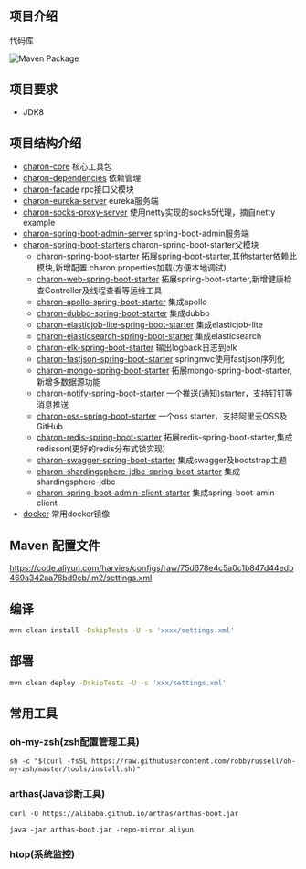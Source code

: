 ## 项目介绍

代码库

![Maven Package](https://github.com/harvies/charon/workflows/Maven%20Package/badge.svg)

## 项目要求

- JDK8

## 项目结构介绍

- [charon-core](./charon-core) 核心工具包
- [charon-dependencies](./charon-charon-dependencies) 依赖管理
- [charon-facade](./charon-facade)  rpc接口父模块
- [charon-eureka-server](./charon-eureka-server) eureka服务端
- [charon-socks-proxy-server](./charon-socks-proxy-server)  使用netty实现的socks5代理，摘自netty example
- [charon-spring-boot-admin-server](./charon-spring-boot-admin-server) spring-boot-admin服务端
- [charon-spring-boot-starters](./charon-spring-boot-starters)  charon-spring-boot-starter父模块
  -  [charon-spring-boot-starter](./charon-spring-boot-starters/charon-spring-boot-starter)  拓展spring-boot-starter,其他starter依赖此模块,新增配置.charon.properties加载(方便本地调试)
  -  [charon-web-spring-boot-starter](./charon-spring-boot-starters/charon-web-spring-boot-starter) 拓展spring-boot-starter,新增健康检查Controller及线程查看等运维工具
  -  [charon-apollo-spring-boot-starter](./charon-spring-boot-starters/charon-apollo-spring-boot-starter) 集成apollo
  -  [charon-dubbo-spring-boot-starter](./charon-spring-boot-starters/charon-dubbo-spring-boot-starter) 集成dubbo
  -  [charon-elasticjob-lite-spring-boot-starter](./charon-spring-boot-starters/charon-elasticjob-lite-spring-boot-starter) 集成elasticjob-lite
  -  [charon-elasticsearch-spring-boot-starter](./charon-spring-boot-starters/charon-elasticsearch-spring-boot-starter) 集成elasticsearch
  -  [charon-elk-spring-boot-starter](./charon-spring-boot-starters/charon-elk-spring-boot-starter) 输出logback日志到elk
  -  [charon-fastjson-spring-boot-starter](./charon-spring-boot-starters/charon-fastjson-spring-boot-starter) springmvc使用fastjson序列化
  -  [charon-mongo-spring-boot-starter](./charon-spring-boot-starters/charon-mongo-spring-boot-starter)  拓展mongo-spring-boot-starter,新增多数据源功能
  -  [charon-notify-spring-boot-starter](./charon-spring-boot-starters/charon-notify-spring-boot-starter) 一个推送(通知)starter，支持钉钉等消息推送
  -  [charon-oss-spring-boot-starter](./charon-spring-boot-starters/charon-oss-spring-boot-starter) 一个oss starter，支持阿里云OSS及GitHub
  -  [charon-redis-spring-boot-starter](./charon-spring-boot-starters/charon-redis-spring-boot-starter) 拓展redis-spring-boot-starter,集成redisson(更好的redis分布式锁实现)
  -  [charon-swagger-spring-boot-starter](./charon-spring-boot-starters/charon-swagger-spring-boot-starter)  集成swagger及bootstrap主题
  -  [charon-shardingsphere-jdbc-spring-boot-starter](./charon-spring-boot-starters/charon-shardingsphere-jdbc-spring-boot-starter) 集成shardingsphere-jdbc
  -  [charon-spring-boot-admin-client-starter](./charon-spring-boot-starters/charon-spring-boot-admin-client-starter) 集成spring-boot-amin-client
- [docker](./docker) 常用docker镜像


## Maven 配置文件
https://code.aliyun.com/harvies/configs/raw/75d678e4c5a0c1b847d44edb469a342aa76bd9cb/.m2/settings.xml

## 编译

```bash
mvn clean install -DskipTests -U -s 'xxxx/settings.xml'
```

## 部署
```bash
mvn clean deploy -DskipTests -U -s 'xxx/settings.xml'
```

## 常用工具

### oh-my-zsh(zsh配置管理工具)
```
sh -c "$(curl -fsSL https://raw.githubusercontent.com/robbyrussell/oh-my-zsh/master/tools/install.sh)"
```
### arthas(Java诊断工具)
```
curl -O https://alibaba.github.io/arthas/arthas-boot.jar

java -jar arthas-boot.jar -repo-mirror aliyun

```
### htop(系统监控)